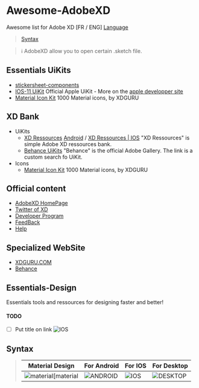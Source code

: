 # Awesome-AdobeXD
Awesome list for Adobe XD [FR / ENG] [Language](lang.md)
> [Syntax](#Syntax)

> :information_source: AdobeXD allow you to open certain .sketch file.

## Essentials UiKits
<!-- > From :point_right: [Essential-Design]() -->
- [stickersheet-components](https://material.io/archive/guidelines/assets/0B_ZRHsOKAKxXdmFkS3ZYSWphMkk/stickersheet-components.xd)
- [IOS-11 UiKit](https://devimages-cdn.apple.com/design/downloads/iOS-11-AdobeXD.dmg) Official Apple UiKit - More on the [apple developper site](https://developer.apple.com/design/resources/)
- [Material Icon Kit](https://www.xdguru.com/adobe-xd-icons-material/) 1000 Material icons, by XDGURU

## XD Bank

- UiKits
    - [XD Ressources](https://xdresources.co/) [Android](https://xdresources.co/tag/android) / [XD Ressources | IOS](https://xdresources.co/tag/ios) "XD Ressources" is simple Adobe XD ressources bank.
    - [Behance UiKits](https://www.behance.net/search?content=projects&sort=appreciations&search=ui%20kit&tools=596340077) "Behance" is the official Adobe Gallery. The link is a custom search fo UiKit.
- Icons
    - [Material Icon Kit](https://www.xdguru.com/adobe-xd-icons-material/) 1000 Material icons, by XDGURU


## Official content
- [AdobeXD HomePage](https://www.adobe.com/products/xd.html)
- [Twitter of XD](https://twitter.com/adobexd)
- [Developer Program](https://www.adobe.io/apis/creativecloud/xd.html)
- [FeedBack](https://adobexd.uservoice.com/)
- [Help](https://helpx.adobe.com/support/xd.html)

## Specialized WebSite
- [XDGURU.COM](https://xdguru.com)
- [Behance](https://behance.com)

## Essentials-Design

Essentials tools and ressources for designing faster and better!

#### TODO 
- [ ] Put title on link ![IOS][IOS]

## Syntax
>|Material Design|For Android | For IOS | For Desktop|
>|-|---|-|-|
>|![material][material|![ANDROID][ANDROID] | ![IOS][IOS] | ![DESKTOP][DESKTOP]|

[IOS]: 'res/apple-ios.png'
[ANDROID]: https://github.com/MattixNow/Awesome-AdobeXD/
[DESKTOP]: https://github.com/MattixNow/Awesome-AdobeXD/
[material]: https://github.com/MattixNow/Awesome-AdobeXD/